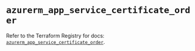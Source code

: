 # `azurerm_app_service_certificate_order`

Refer to the Terraform Registry for docs: [`azurerm_app_service_certificate_order`](https://registry.terraform.io/providers/hashicorp/azurerm/3.88.0/docs/resources/app_service_certificate_order).
